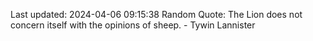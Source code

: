 Last updated: 2024-04-06 09:15:38
Random Quote: The Lion does not concern itself with the opinions of sheep.  -  Tywin Lannister